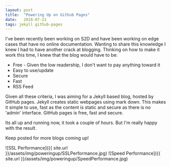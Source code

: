 ```yaml
---
layout: post
title:  "Powering Up on Github Pages"
date:   2018-07-21
tags: jekyll github-pages
---
```

I've been recently been working on S2D and have been working on edge cases that have no online documentation. Wanting to share this knowledge I knew I had to have another crack at blogging. Thinking on how to make it work this time, I knew that the blog would have to be:

* Free - Given the low readership, I don't want to pay anything toward it
* Easy to use/update
* Secure
* Fast
* RSS Feed

Given all these criteria, I was aiming for a Jekyll based blog, hosted by GitHub pages. Jekyll creates static webpages using mark down. This makes it simple to use, fast as the content is static and secure as there is no 'admin' interface. GitHub pages is free, fast and secure.

Its all up and running now, it took a couple of hours. But I'm really happy with the result.

Keep posted for more blogs coming up!

![SSL Performance]({{ site.url }}/assets/img/poweringup/SSLPerformance.jpg)
![Speed Performance]({{ site.url }}/assets/img/poweringup/SpeedPerformance.jpg)
